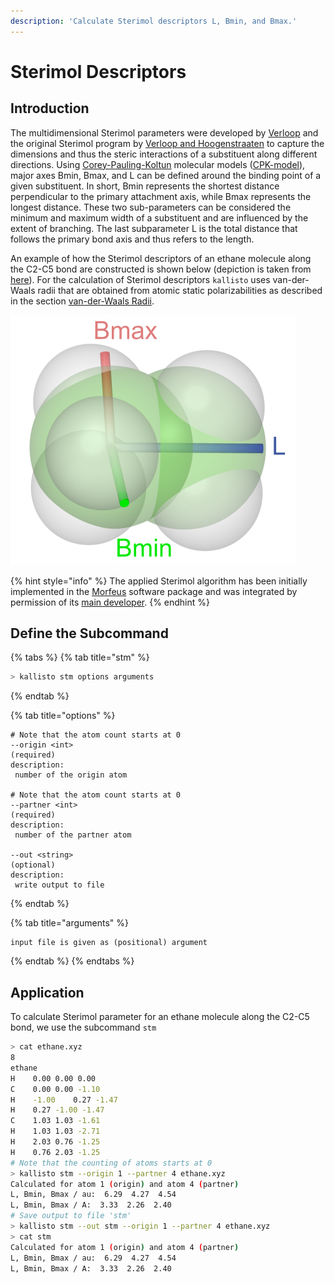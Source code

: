 ```yaml
---
description: 'Calculate Sterimol descriptors L, Bmin, and Bmax.'
---
```


# Sterimol Descriptors

## Introduction

The multidimensional Sterimol parameters were developed by [Verloop](https://www.sciencedirect.com/science/article/pii/B9780080292229500512) and the original Sterimol program by [Verloop and Hoogenstraaten](http://www.ccl.net/cca/software/SOURCES/FORTRAN/STERIMOL/) to capture the dimensions and thus the steric interactions of a substituent along different directions. Using [Corey-Pauling-Koltun](https://www.pnas.org/content/37/4/205.short) molecular models \([CPK-model](https://en.wikipedia.org/wiki/Space-filling_model)\), major axes Bmin, Bmax, and L can be defined around the binding point of a given substituent. In short, Bmin represents the shortest distance perpendicular to the primary attachment axis, while Bmax represents the longest distance. These two sub-parameters can be considered the minimum and maximum width of a substituent and are influenced by the extent of branching. The last subparameter L is the total distance that follows the primary bond axis and thus refers to the length.

An example of how the Sterimol descriptors of an ethane molecule along the C2-C5 bond are constructed is shown below \(depiction is taken from [here](https://github.com/bobbypaton/DBSTEP)\). For the calculation of Sterimol descriptors `kallisto` uses van-der-Waals radii that are obtained from atomic static polarizabilities as described in the section [van-der-Waals Radii](https://app.gitbook.com/@ehjc/s/kallisto/~/drafts/-MRAfxINKqRBUyA1POhp/features/vdw). 



![](../.gitbook/assets/sterimol_new.png)

{% hint style="info" %}
The applied Sterimol algorithm has been initially implemented in the [Morfeus](https://kjelljorner.github.io/morfeus/sterimol.html) software package and was integrated by permission of its [main developer](https://scholar.google.com/citations?hl=de&user=85jiD4EAAAAJ).
{% endhint %}

## Define the Subcommand

{% tabs %}
{% tab title="stm" %}
```bash
> kallisto stm options arguments
```
{% endtab %}

{% tab title="options" %}
```markup
# Note that the atom count starts at 0
--origin <int>
(required)
description:
 number of the origin atom

# Note that the atom count starts at 0
--partner <int>
(required)
description:
 number of the partner atom
 
--out <string> 
(optional)
description: 
 write output to file
```
{% endtab %}

{% tab title="arguments" %}
```text
input file is given as (positional) argument
```
{% endtab %}
{% endtabs %}

## Application

To calculate Sterimol parameter for an ethane molecule along the C2-C5 bond, we use the subcommand `stm`

```bash
> cat ethane.xyz
8
ethane
H    0.00 0.00 0.00
C    0.00 0.00 -1.10
H    -1.00    0.27 -1.47
H    0.27 -1.00 -1.47
C    1.03 1.03 -1.61
H    1.03 1.03 -2.71
H    2.03 0.76 -1.25
H    0.76 2.03 -1.25
# Note that the counting of atoms starts at 0
> kallisto stm --origin 1 --partner 4 ethane.xyz
Calculated for atom 1 (origin) and atom 4 (partner)
L, Bmin, Bmax / au:  6.29  4.27  4.54
L, Bmin, Bmax / A:  3.33  2.26  2.40
# Save output to file 'stm'
> kallisto stm --out stm --origin 1 --partner 4 ethane.xyz
> cat stm
Calculated for atom 1 (origin) and atom 4 (partner)
L, Bmin, Bmax / au:  6.29  4.27  4.54
L, Bmin, Bmax / A:  3.33  2.26  2.40
```

